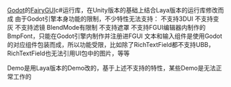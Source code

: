[Godot](https://docs.godotengine.org/)的[FairyGUI](https://www.fairygui.com/)c#运行库，在Unity版本的基础上结合Laya版本的运行库修改而成
由于Godot引擎本身功能的限制，不少特性无法支持：
不支持3DUI
不支持变灰
不支持滤镜
BlendMode有限制
不支持遮罩
不支持FGUI编辑器内制作的BmpFont，只能在Godot引擎内制作并注册进FGUI
文本和输入组件是使用Godot的对应组件包装而成，所以功能受限，比如除了RichTextField都不支持UBB，RichTextField也无法引用UI包中的图片，等等

Demo是用Laya版本的Demo改的，基于上述不支持的特性，某些Demo是无法正常工作的
